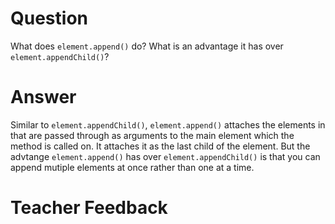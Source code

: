 # Question

What does `element.append()` do? What is an advantage it has over `element.appendChild()`?

# Answer
Similar to `element.appendChild()`, `element.append()` attaches the elements in that are passed through as arguments to the main element which the method is called on. It attaches it as the last child of the element. But the advtange `element.append()` has over `element.appendChild()` is that you can append mutiple elements at once rather than one at a time.
# Teacher Feedback